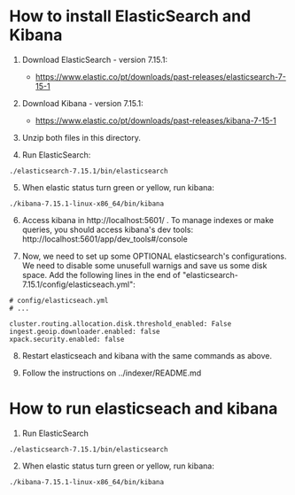 # How to install ElasticSearch and Kibana

1. Download ElasticSearch - version 7.15.1:

    - https://www.elastic.co/pt/downloads/past-releases/elasticsearch-7-15-1


2. Download Kibana - version 7.15.1:

    - https://www.elastic.co/pt/downloads/past-releases/kibana-7-15-1


3. Unzip both files in this directory.

4. Run ElasticSearch:

```
./elasticsearch-7.15.1/bin/elasticsearch
```

5. When elastic status turn green or yellow, run kibana:

```
./kibana-7.15.1-linux-x86_64/bin/kibana
```

6. Access kibana in http://localhost:5601/ . To manage indexes or make queries, you should access kibana's dev tools: http://localhost:5601/app/dev_tools#/console 

7. Now, we need to set up some OPTIONAL elasticsearch's configurations. We need to disable some unusefull warnigs and save us some disk space. Add the following lines in the end of "elasticsearch-7.15.1/config/elasticseach.yml":

```
# config/elasticseach.yml
# ...

cluster.routing.allocation.disk.threshold_enabled: False
ingest.geoip.downloader.enabled: false
xpack.security.enabled: false
```

8. Restart elasticseach and kibana with the same commands as above.

9. Follow the instructions on ../indexer/README.md


# How to run elasticseach and kibana

1. Run ElasticSearch

```
./elasticsearch-7.15.1/bin/elasticsearch
```

2. When elastic status turn green or yellow, run kibana:

```
./kibana-7.15.1-linux-x86_64/bin/kibana
```